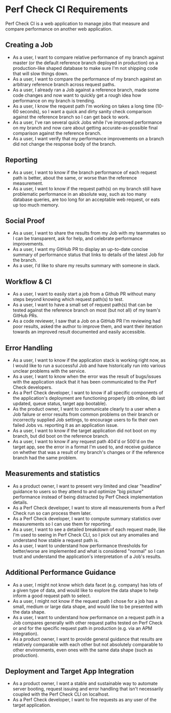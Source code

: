 # Perf Check CI Requirements

Perf Check CI is a web application to manage jobs that measure and compare performance on another web application.

## Creating a Job

* As a user, I want to compare relative performance of my branch against master (or the default reference branch deployed in production) on a production-like shaped database to make sure I'm not shipping code that will slow things down.
* As a user, I want to compare the performance of my branch against an arbitrary reference branch across request paths.
* As a user, I already ran a Job against a reference branch, made some code changes and now want to quickly get a rough idea how performance on my branch is trending.
* As a user, I know the request path I'm working on takes a long time (10-60 seconds), so I want a quick and dirty sanity check comparison against the reference branch so I can get back to work.
* As a user, I've ran several quick Jobs while I've improved performance on my branch and now care about getting accurate-as-possible final comparison against the reference branch.
* As a user, I want verify that my performance improvements on a branch did not change the response body of the branch.

## Reporting

* As a user, I want to know if the branch performance of each request path is better, about the same, or worse than the reference measurement.
* As a user, I want to know if the request path(s) on my branch still have problematic performance in an absolute way, such as too many database queries, are too long for an acceptable web request, or eats up too much memory.

## Social Proof

* As a user, I want to share the results from my Job with my teammates so I can be transparent, ask for help, and celebrate performance improvements.
* As a user, I want my GitHub PR to display an up-to-date concise summary of performance status that links to details of the latest Job for the branch.
* As a user, I'd like to share my results summary with someone in slack.

## Workflow & CI

* As a user, I want to easily start a job from a Github PR without many steps beyond knowing which request path(s) to test.
* As a user, I want to have a small set of request path(s) that can be tested against the reference branch on most (but not all) of my team's GitHub PRs.
* As a code reviewer, I saw that a Job on a GitHub PR I'm reviewing had poor results, asked the author to improve them, and want their iteration towards an improved result documented and easily accessible.

## Error Handling

* As a user, I want to know if the application stack is working right now, as I would like to run a successful Job and have historically run into various unclear problems with the service.
* As a user, I want to know when the error was the result of bugs/issues with the application stack that it has been communicated to the Perf Check developers.
* As a Perf Check developer, I want to know if all specific components of the application's deployment are functioning properly (db online, db last updated, queue status, target app bootable).
* As the product owner, I want to communicate clearly to a user when a Job failure or error results from common problems on their branch or incorrectly supplied Job settings, to encourage users to fix their own failed Jobs vs. reporting it as an application issue.
* As a user, I want to know if the target application did not boot on my branch, but did boot on the reference branch.
* As a user, I want to know if any request path 404'd or 500'd on the target app, see the error in a format I'm used to, and receive guidance on whether that was a result of my branch's changes or if the reference branch had the same problem.

## Measurements and statistics

* As a product owner, I want to present very limited and clear "headline" guidance to users so they attend to and optimize "big picture" performance instead of being distracted by Perf Check implementation details.
* As a Perf Check developer, I want to store all measurements from a Perf Check run so can process them later.
* As a Perf Check developer, I want to compute summary statistics over measurements so I can use them for reporting.
* As a user, I want to see a detailed breakdown of each request made, like I'm used to seeing in Perf Check CLI, so I pick out any anomalies and understand how stable a request path is.
* As a user, I want to understand how performance thresholds for better/worse are implemented and what is considered "normal" so I can trust and understand the application's interpretation of a Job's results.

## Additional Performance Guidance

* As a user, I might not know which data facet (e.g. company) has lots of a given type of data, and would like to explore the data shape to help inform a good request path to select.
* As a user, I might not know if the request path I chose for a job has a small, medium or large data shape, and would like to be presented with the data shape.
* As a user, I want to understand how performance on a request path in a Job compares  generally with other request paths tested on Perf Check or and for the specific request path in production (e.g. via an APM integration).
* As a product owner, I want to provide general guidance that results are relatively comparable with each other but not absolutely comparable to other environments, even ones with the same data shape (such as production).

## Deployment and Target App Integration

* As a product owner, I want a stable and sustainable way to automate server booting, request issuing and error handling that isn't necessarily coupled with the Perf Check CLI on localhost.
* As a Perf Check developer, I want to fire requests as any user of the target application.
